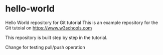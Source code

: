 # hello-world
Hello World repository for Git tutorial
This is an example repository for the Git tutoial on https://www.w3schools.com

This repository is built step by step in the tutorial.

Change for testing pull/push operation
